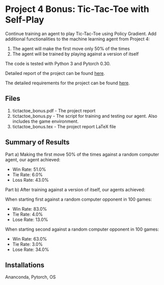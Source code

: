 # Project 4 Bonus: Tic-Tac-Toe with Self-Play

Continue training an agent to play Tic-Tac-Toe using Policy Gradient. Add additional functionalities to the machine learning agent from Project 4:

1. The agent will make the first move only 50% of the times
2. The agent will be trained by playing against a version of itself

The code is tested with Python 3 and Pytorch 0.30.

Detailed report of the project can be found [here](https://github.com/joshxinjie/CSC411_Winter_2018/blob/master/Project_4_Bonus/tictactoe_bonus.pdf).

The detailed requirements for the project can be found [here](https://www.teach.cs.toronto.edu/~csc411h/winter/projects/proj4b/).

## Files
1. tictactoe_bonus.pdf - The project report
2. tictactoe_bonus.py - The script for training and testing our agent. Also includes the game environment.
3. tictactoe_bonus.tex - The project report LaTeX file

## Summary of Results
Part a) Making the first move 50% of the times against a random computer agent, our agent achieved:
* Win Rate: 51.0%
* Tie Rate: 6.0%
* Loss Rate: 43.0%

Part b) After training against a version of itself, our agents achieved:

When starting first against a random computer opponent in 100 games:
* Win Rate: 83.0%
* Tie Rate: 4.0%
* Lose Rate: 13.0%

When starting second against a random computer opponent in 100 games:
* Win Rate: 63.0%
* Tie Rate: 3.0%
* Lose Rate: 34.0%

## Installations
Ananconda, Pytorch, OS

